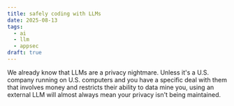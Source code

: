 ```yaml
---
title: safely coding with LLMs
date: 2025-08-13
tags:
  - ai
  - llm
  - appsec
draft: true
---
```

We already know that LLMs are a privacy nightmare. Unless it's a U.S. company running on U.S. computers and you have a specific deal with them that involves money and restricts their ability to data mine you, using an external LLM will almost always mean your privacy isn't being maintained.


